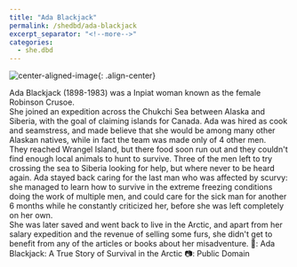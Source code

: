 ```yaml
---
title: "Ada Blackjack"
permalink: /shedbd/ada-blackjack
excerpt_separator: "<!--more-->"
categories:
  - she.dbd
---
```


![center-aligned-image](https://upload.wikimedia.org/wikipedia/commons/1/16/Ada_Blackjack_in_winter_costume.jpg){: .align-center}

Ada Blackjack (1898-1983) was a Inpiat woman known as the female Robinson Crusoe. \
She joined an expedition across the Chukchi Sea between Alaska and Siberia, with the goal of claiming islands for Canada. Ada was hired as cook and seamstress, and made believe that she would be among many other Alaskan natives, while in fact the team was made only of 4 other men. \
They reached Wrangel Island, but there food soon run out and they couldn't find enough local animals to hunt to survive. Three of the men left to try crossing the sea to Siberia looking for help, but where never to be heard again. Ada stayed back caring for the last man who was affected by scurvy: she managed to learn how to survive in the extreme freezing conditions doing the work of multiple men, and could care for the sick man for another 6 months while he constantly criticized her, before she was left completely on her own. \
She was later saved and went back to live in the Arctic, and apart from her salary expedition and the revenue of selling some furs, she didn't get to benefit from any of the articles or books about her misadventure.⁠
⁠
📕: Ada Blackjack: A True Story of Survival in the Arctic⁠
📷: Public Domain⁠